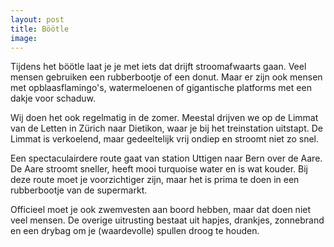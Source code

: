 ```yaml
---
layout: post
title: Böötle
image:
---
```


Tijdens het böötle laat je je met iets dat drijft stroomafwaarts gaan. Veel mensen gebruiken een rubberbootje of een donut. Maar er zijn ook mensen met opblaasflamingo's, watermeloenen of gigantische platforms met een dakje voor schaduw.

Wij doen het ook regelmatig in de zomer. Meestal drijven we op de Limmat van de Letten in Zürich naar Dietikon, waar je bij het treinstation uitstapt. De Limmat is verkoelend, maar gedeeltelijk vrij ondiep en stroomt niet zo snel.

Een spectaculairdere route gaat van station Uttigen naar Bern over de Aare. De Aare stroomt sneller, heeft mooi turquoise water en is wat kouder. Bij deze route moet je voorzichtiger zijn, maar het is prima te doen in een rubberbootje van de supermarkt.

Officieel moet je ook zwemvesten aan boord hebben, maar dat doen niet veel mensen. De overige uitrusting bestaat uit hapjes, drankjes, zonnebrand en een drybag om je (waardevolle) spullen droog te houden.
